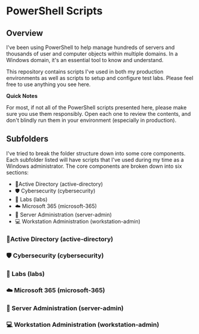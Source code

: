 # PowerShell Scripts

## Overview

I've been using PowerShell to help manage hundreds of servers and thousands of user and computer objects within multiple domains. In a Windows domain, it's an essential tool to know and understand.

This repository contains scripts I've used in both my production environments as well as scripts to setup and configure test labs. Please feel free to use anything you see here.

**Quick Notes**

For most, if not all of the PowerShell scripts presented here, please make sure you use them responsibly.  Open each one to review the contents, and don't blindly run them in your environment (especially in production).

## Subfolders

I've tried to break the folder structure down into some core components. Each subfolder listed will have scripts that I've used during my time as a Windows administrator. The core components are broken down into six sections:

- :ledger:Active Directory (active-directory)
- :shield: Cybersecurity (cybersecurity)
- :lab_coat: Labs (labs)
- :cloud: Microsoft 365 (microsoft-365)
- :floppy_disk: Server Administration (server-admin)
- :computer: Workstation Administration (workstation-admin)

### :ledger:Active Directory (active-directory)

### :shield: Cybersecurity (cybersecurity)

### :lab_coat: Labs (labs)

### :cloud: Microsoft 365 (microsoft-365)

### :floppy_disk: Server Administration (server-admin)

### :computer: Workstation Administration (workstation-admin)
